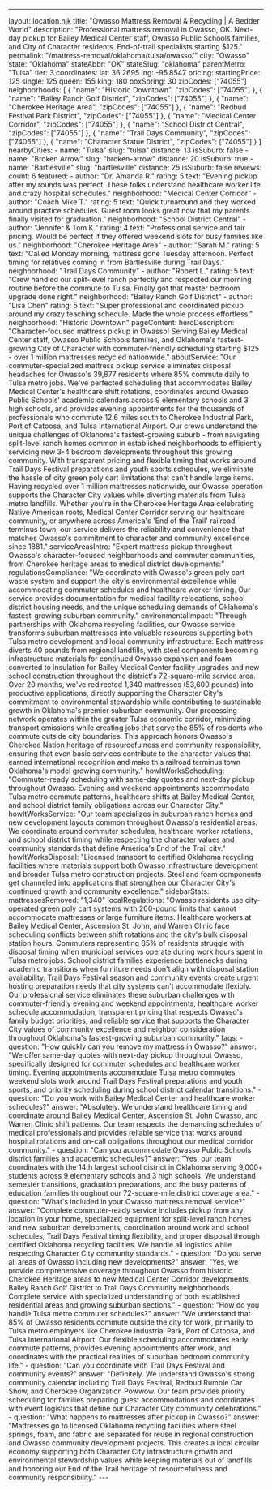 ---
layout: location.njk
title: "Owasso Mattress Removal & Recycling | A Bedder World"
description: "Professional mattress removal in Owasso, OK. Next-day pickup for Bailey Medical Center staff, Owasso Public Schools families, and City of Character residents. End-of-trail specialists starting $125."
permalink: "/mattress-removal/oklahoma/tulsa/owasso/"
city: "Owasso" state: "Oklahoma" stateAbbr: "OK" stateSlug: "oklahoma" parentMetro: "Tulsa" tier: 3 coordinates: lat: 36.2695 lng: -95.8547 pricing: startingPrice: 125 single: 125 queen: 155 king: 180 boxSpring: 30 zipCodes: ["74055"] neighborhoods: [ { "name": "Historic Downtown", "zipCodes": ["74055"] }, { "name": "Bailey Ranch Golf District", "zipCodes": ["74055"] }, { "name": "Cherokee Heritage Area", "zipCodes": ["74055"] }, { "name": "Redbud Festival Park District", "zipCodes": ["74055"] }, { "name": "Medical Center Corridor", "zipCodes": ["74055"] }, { "name": "School District Central", "zipCodes": ["74055"] }, { "name": "Trail Days Community", "zipCodes": ["74055"] }, { "name": "Character Statue District", "zipCodes": ["74055"] } ] nearbyCities: - name: "Tulsa" slug: "tulsa" distance: 13 isSuburb: false - name: "Broken Arrow" slug: "broken-arrow" distance: 20 isSuburb: true - name: "Bartlesville" slug: "bartlesville" distance: 25 isSuburb: false reviews: count: 6 featured: - author: "Dr. Amanda R." rating: 5 text: "Evening pickup after my rounds was perfect. These folks understand healthcare worker life and crazy hospital schedules." neighborhood: "Medical Center Corridor" - author: "Coach Mike T." rating: 5 text: "Quick turnaround and they worked around practice schedules. Guest room looks great now that my parents finally visited for graduation." neighborhood: "School District Central" - author: "Jennifer & Tom K." rating: 4 text: "Professional service and fair pricing. Would be perfect if they offered weekend slots for busy families like us." neighborhood: "Cherokee Heritage Area" - author: "Sarah M." rating: 5 text: "Called Monday morning, mattress gone Tuesday afternoon. Perfect timing for relatives coming in from Bartlesville during Trail Days." neighborhood: "Trail Days Community" - author: "Robert L." rating: 5 text: "Crew handled our split-level ranch perfectly and respected our morning routine before the commute to Tulsa. Finally got that master bedroom upgrade done right." neighborhood: "Bailey Ranch Golf District" - author: "Lisa Chen" rating: 5 text: "Super professional and coordinated pickup around my crazy teaching schedule. Made the whole process effortless." neighborhood: "Historic Downtown" pageContent: heroDescription: "Character-focused mattress pickup in Owasso! Serving Bailey Medical Center staff, Owasso Public Schools families, and Oklahoma's fastest-growing City of Character with commuter-friendly scheduling starting $125 - over 1 million mattresses recycled nationwide." aboutService: "Our commuter-specialized mattress pickup service eliminates disposal headaches for Owasso's 39,877 residents where 85% commute daily to Tulsa metro jobs. We've perfected scheduling that accommodates Bailey Medical Center's healthcare shift rotations, coordinates around Owasso Public Schools' academic calendars across 9 elementary schools and 3 high schools, and provides evening appointments for the thousands of professionals who commute 12.6 miles south to Cherokee Industrial Park, Port of Catoosa, and Tulsa International Airport. Our crews understand the unique challenges of Oklahoma's fastest-growing suburb - from navigating split-level ranch homes common in established neighborhoods to efficiently servicing new 3-4 bedroom developments throughout this growing community. With transparent pricing and flexible timing that works around Trail Days Festival preparations and youth sports schedules, we eliminate the hassle of city green poly cart limitations that can't handle large items. Having recycled over 1 million mattresses nationwide, our Owasso operation supports the Character City values while diverting materials from Tulsa metro landfills. Whether you're in the Cherokee Heritage Area celebrating Native American roots, Medical Center Corridor serving our healthcare community, or anywhere across America's 'End of the Trail' railroad terminus town, our service delivers the reliability and convenience that matches Owasso's commitment to character and community excellence since 1881." serviceAreasIntro: "Expert mattress pickup throughout Owasso's character-focused neighborhoods and commuter communities, from Cherokee heritage areas to medical district developments:" regulationsCompliance: "We coordinate with Owasso's green poly cart waste system and support the city's environmental excellence while accommodating commuter schedules and healthcare worker timing. Our service provides documentation for medical facility relocations, school district housing needs, and the unique scheduling demands of Oklahoma's fastest-growing suburban community." environmentalImpact: "Through partnerships with Oklahoma recycling facilities, our Owasso service transforms suburban mattresses into valuable resources supporting both Tulsa metro development and local community infrastructure. Each mattress diverts 40 pounds from regional landfills, with steel components becoming infrastructure materials for continued Owasso expansion and foam converted to insulation for Bailey Medical Center facility upgrades and new school construction throughout the district's 72-square-mile service area. Over 20 months, we've redirected 1,340 mattresses (53,600 pounds) into productive applications, directly supporting the Character City's commitment to environmental stewardship while contributing to sustainable growth in Oklahoma's premier suburban community. Our processing network operates within the greater Tulsa economic corridor, minimizing transport emissions while creating jobs that serve the 85% of residents who commute outside city boundaries. This approach honors Owasso's Cherokee Nation heritage of resourcefulness and community responsibility, ensuring that even basic services contribute to the character values that earned international recognition and make this railroad terminus town Oklahoma's model growing community." howItWorksScheduling: "Commuter-ready scheduling with same-day quotes and next-day pickup throughout Owasso. Evening and weekend appointments accommodate Tulsa metro commute patterns, healthcare shifts at Bailey Medical Center, and school district family obligations across our Character City." howItWorksService: "Our team specializes in suburban ranch homes and new development layouts common throughout Owasso's residential areas. We coordinate around commuter schedules, healthcare worker rotations, and school district timing while respecting the character values and community standards that define America's End of the Trail city." howItWorksDisposal: "Licensed transport to certified Oklahoma recycling facilities where materials support both Owasso infrastructure development and broader Tulsa metro construction projects. Steel and foam components get channeled into applications that strengthen our Character City's continued growth and community excellence." sidebarStats: mattressesRemoved: "1,340" localRegulations: "Owasso residents use city-operated green poly cart systems with 200-pound limits that cannot accommodate mattresses or large furniture items. Healthcare workers at Bailey Medical Center, Ascension St. John, and Warren Clinic face scheduling conflicts between shift rotations and the city's bulk disposal station hours. Commuters representing 85% of residents struggle with disposal timing when municipal services operate during work hours spent in Tulsa metro jobs. School district families experience bottlenecks during academic transitions when furniture needs don't align with disposal station availability. Trail Days Festival season and community events create urgent hosting preparation needs that city systems can't accommodate flexibly. Our professional service eliminates these suburban challenges with commuter-friendly evening and weekend appointments, healthcare worker schedule accommodation, transparent pricing that respects Owasso's family budget priorities, and reliable service that supports the Character City values of community excellence and neighbor consideration throughout Oklahoma's fastest-growing suburban community." faqs: - question: "How quickly can you remove my mattress in Owasso?" answer: "We offer same-day quotes with next-day pickup throughout Owasso, specifically designed for commuter schedules and healthcare worker timing. Evening appointments accommodate Tulsa metro commutes, weekend slots work around Trail Days Festival preparations and youth sports, and priority scheduling during school district calendar transitions." - question: "Do you work with Bailey Medical Center and healthcare worker schedules?" answer: "Absolutely. We understand healthcare timing and coordinate around Bailey Medical Center, Ascension St. John Owasso, and Warren Clinic shift patterns. Our team respects the demanding schedules of medical professionals and provides reliable service that works around hospital rotations and on-call obligations throughout our medical corridor community." - question: "Can you accommodate Owasso Public Schools district families and academic schedules?" answer: "Yes, our team coordinates with the 14th largest school district in Oklahoma serving 9,000+ students across 9 elementary schools and 3 high schools. We understand semester transitions, graduation preparations, and the busy patterns of education families throughout our 72-square-mile district coverage area." - question: "What's included in your Owasso mattress removal service?" answer: "Complete commuter-ready service includes pickup from any location in your home, specialized equipment for split-level ranch homes and new suburban developments, coordination around work and school schedules, Trail Days Festival timing flexibility, and proper disposal through certified Oklahoma recycling facilities. We handle all logistics while respecting Character City community standards." - question: "Do you serve all areas of Owasso including new developments?" answer: "Yes, we provide comprehensive coverage throughout Owasso from historic Cherokee Heritage areas to new Medical Center Corridor developments, Bailey Ranch Golf District to Trail Days Community neighborhoods. Complete service with specialized understanding of both established residential areas and growing suburban sections." - question: "How do you handle Tulsa metro commuter schedules?" answer: "We understand that 85% of Owasso residents commute outside the city for work, primarily to Tulsa metro employers like Cherokee Industrial Park, Port of Catoosa, and Tulsa International Airport. Our flexible scheduling accommodates early commute patterns, provides evening appointments after work, and coordinates with the practical realities of suburban bedroom community life." - question: "Can you coordinate with Trail Days Festival and community events?" answer: "Definitely. We understand Owasso's strong community calendar including Trail Days Festival, Redbud Rumble Car Show, and Cherokee Organization Powwow. Our team provides priority scheduling for families preparing guest accommodations and coordinates with event logistics that define our Character City community celebrations." - question: "What happens to mattresses after pickup in Owasso?" answer: "Mattresses go to licensed Oklahoma recycling facilities where steel springs, foam, and fabric are separated for reuse in regional construction and Owasso community development projects. This creates a local circular economy supporting both Character City infrastructure growth and environmental stewardship values while keeping materials out of landfills and honoring our End of the Trail heritage of resourcefulness and community responsibility." ---